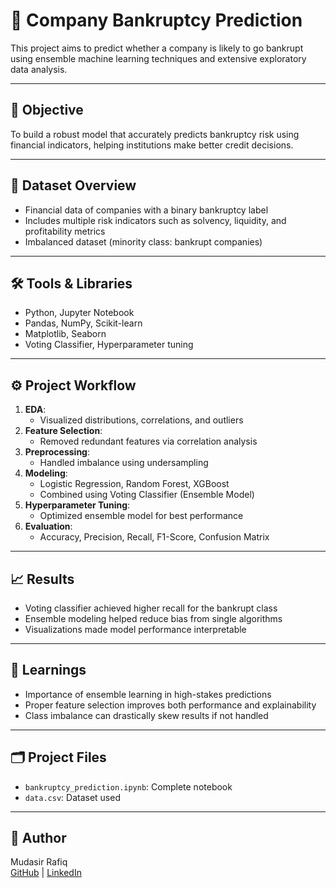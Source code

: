 # 🏦 Company Bankruptcy Prediction

This project aims to predict whether a company is likely to go bankrupt using ensemble machine learning techniques and extensive exploratory data analysis.

---

## 📌 Objective

To build a robust model that accurately predicts bankruptcy risk using financial indicators, helping institutions make better credit decisions.

---

## 🧾 Dataset Overview

- Financial data of companies with a binary bankruptcy label
- Includes multiple risk indicators such as solvency, liquidity, and profitability metrics
- Imbalanced dataset (minority class: bankrupt companies)

---

## 🛠️ Tools & Libraries

- Python, Jupyter Notebook  
- Pandas, NumPy, Scikit-learn  
- Matplotlib, Seaborn  
- Voting Classifier, Hyperparameter tuning

---

## ⚙️ Project Workflow

1. **EDA**:
   - Visualized distributions, correlations, and outliers  
2. **Feature Selection**:
   - Removed redundant features via correlation analysis  
3. **Preprocessing**:
   - Handled imbalance using undersampling  
4. **Modeling**:
   - Logistic Regression, Random Forest, XGBoost  
   - Combined using Voting Classifier (Ensemble Model)  
5. **Hyperparameter Tuning**:
   - Optimized ensemble model for best performance  
6. **Evaluation**:
   - Accuracy, Precision, Recall, F1-Score, Confusion Matrix

---

## 📈 Results

- Voting classifier achieved higher recall for the bankrupt class
- Ensemble modeling helped reduce bias from single algorithms
- Visualizations made model performance interpretable

---

## 🧠 Learnings

- Importance of ensemble learning in high-stakes predictions  
- Proper feature selection improves both performance and explainability  
- Class imbalance can drastically skew results if not handled

---

## 🗂️ Project Files

- `bankruptcy_prediction.ipynb`: Complete notebook  
- `data.csv`: Dataset used

---

## 👤 Author

Mudasir Rafiq  
[GitHub](https://github.com/MudasirRafiq) | [LinkedIn](https://www.linkedin.com/in/mudasir-rafiq-aa3b72193)
